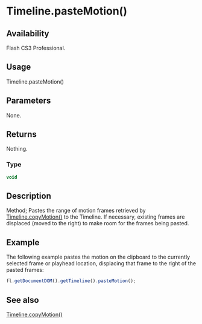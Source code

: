 # Timeline.pasteMotion()

## Availability

Flash CS3 Professional.

## Usage

Timeline.pasteMotion()

## Parameters

None.

## Returns

Nothing.

### Type

```typescript
void
```

## Description

Method; Pastes the range of motion frames retrieved by [Timeline.copyMotion()](../Timeline_object/Timeline8.md) to the Timeline. If necessary, existing frames are displaced (moved to the right) to make room for the frames being pasted.

## Example

The following example pastes the motion on the clipboard to the currently selected frame or playhead location, displacing that frame to the right of the pasted frames:

```javascript
fl.getDocumentDOM().getTimeline().pasteMotion();
```

## See also

[Timeline.copyMotion()](../Timeline_object/Timeline8.md)
